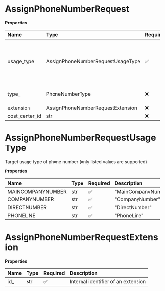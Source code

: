 # AssignPhoneNumberRequest

**Properties**

| Name           | Type                              | Required | Description                                                          |
| :------------- | :-------------------------------- | :------- | :------------------------------------------------------------------- |
| usage_type     | AssignPhoneNumberRequestUsageType | ✅       | Target usage type of phone number (only listed values are supported) |
| type\_         | PhoneNumberType                   | ❌       | Type of phone number                                                 |
| extension      | AssignPhoneNumberRequestExtension | ❌       |                                                                      |
| cost_center_id | str                               | ❌       |                                                                      |

# AssignPhoneNumberRequestUsageType

Target usage type of phone number (only listed values are supported)

**Properties**

| Name              | Type | Required | Description         |
| :---------------- | :--- | :------- | :------------------ |
| MAINCOMPANYNUMBER | str  | ✅       | "MainCompanyNumber" |
| COMPANYNUMBER     | str  | ✅       | "CompanyNumber"     |
| DIRECTNUMBER      | str  | ✅       | "DirectNumber"      |
| PHONELINE         | str  | ✅       | "PhoneLine"         |

# AssignPhoneNumberRequestExtension

**Properties**

| Name | Type | Required | Description                         |
| :--- | :--- | :------- | :---------------------------------- |
| id\_ | str  | ✅       | Internal identifier of an extension |

<!-- This file was generated by liblab | https://liblab.com/ -->
